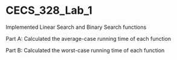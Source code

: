 # CECS_328_Lab_1

Implemented Linear Search and Binary Search functions

Part A: Calculated the average-case running time of each function

Part B: Calculated the worst-case running time of each function

